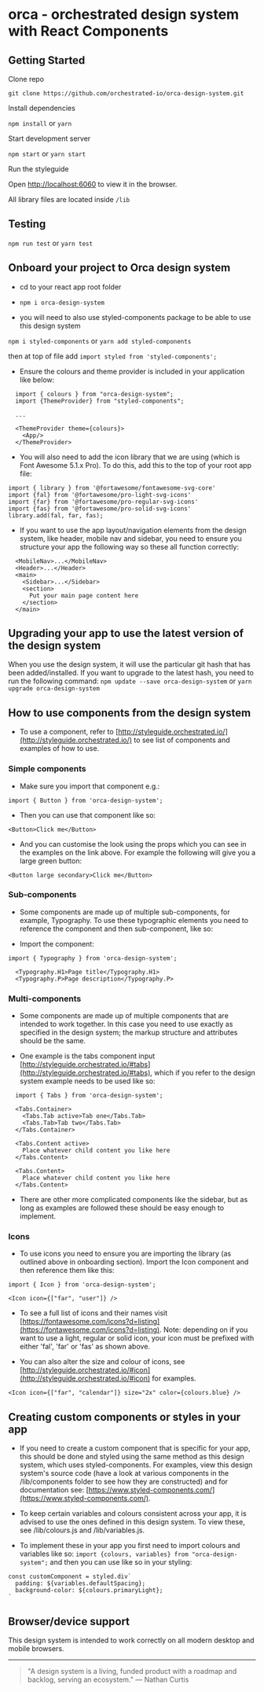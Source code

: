 # orca - orchestrated design system with React Components

## Getting Started

Clone repo

````
git clone https://github.com/orchestrated-io/orca-design-system.git
````

Install dependencies

`npm install` or `yarn`

Start development server

`npm start` or `yarn start`

Run the styleguide

Open [http://localhost:6060](http://localhost:6060) to view it in the browser.

All library files are located inside `/lib`

## Testing

`npm run test` or `yarn test`

## Onboard your project to Orca design system

- cd to your react app root folder

- `npm i orca-design-system`

- you will need to also use styled-components package to be able to use this design system

`npm i styled-components` or `yarn add styled-components`

then at top of file add `import styled from 'styled-components';`

- Ensure the colours and theme provider is included in your application like below:

```
  import { colours } from "orca-design-system";
  import {ThemeProvider} from "styled-components";

  ...

  <ThemeProvider theme={colours}>
    <App/>
  </ThemeProvider>
```

- You will also need to add the icon library that we are using (which is Font Awesome 5.1.x Pro). To do this, add this to the top of your root app file:

```
import { library } from '@fortawesome/fontawesome-svg-core'
import {fal} from '@fortawesome/pro-light-svg-icons'
import {far} from '@fortawesome/pro-regular-svg-icons'
import {fas} from '@fortawesome/pro-solid-svg-icons'
library.add(fal, far, fas);
```

- If you want to use the app layout/navigation elements from the design system, like header, mobile nav and sidebar, you need to ensure you structure your app the following way so these all function correctly:

```
  <MobileNav>...</MobileNav>
  <Header>...</Header>
  <main>
    <Sidebar>...</Sidebar>
    <section>
      Put your main page content here
    </section>
  </main>
```

## Upgrading your app to use the latest version of the design system

When you use the design system, it will use the particular git hash that has been added/installed. If you want to upgrade to the latest hash, you need to run the following command:
`npm update --save orca-design-system` or `yarn upgrade orca-design-system`

## How to use components from the design system

- To use a component, refer to [http://styleguide.orchestrated.io/](http://styleguide.orchestrated.io/) to see list of components and examples of how to use.

### Simple components

- Make sure you import that component e.g.:

`import { Button } from 'orca-design-system';`

- Then you can use that component like so:

`<Button>Click me</Button>`

- And you can customise the look using the props which you can see in the examples on the link above. For example the following will give you a large green button:

`<Button large secondary>Click me</Button>`

### Sub-components

- Some components are made up of multiple sub-components, for example, Typography. To use these typographic elements you need to reference the component and then sub-component, like so:

- Import the component:

`import { Typography } from 'orca-design-system';`

```
  <Typography.H1>Page title</Typography.H1>
  <Typography.P>Page description</Typography.P>
```

### Multi-components

- Some components are made up of multiple components that are intended to work together. In this case you need to use exactly as specified in the design system; the markup structure and attributes should be the same.

- One example is the tabs component input [http://styleguide.orchestrated.io/#tabs](http://styleguide.orchestrated.io/#tabs), which if you refer to the design system example needs to be used like so:

```
  import { Tabs } from 'orca-design-system';

  <Tabs.Container>
    <Tabs.Tab active>Tab one</Tabs.Tab>
    <Tabs.Tab>Tab two</Tabs.Tab>
  </Tabs.Container>

  <Tabs.Content active>
    Place whatever child content you like here
  </Tabs.Content>

  <Tabs.Content>
    Place whatever child content you like here
  </Tabs.Content>
```

- There are other more complicated components like the sidebar, but as long as examples are followed these should be easy enough to implement.

### Icons

- To use icons you need to ensure you are importing the library (as outlined above in onboarding section). Import the Icon component and then reference them like this:

`import { Icon } from 'orca-design-system';`

`<Icon icon={["far", "user"]} />`

- To see a full list of icons and their names visit [https://fontawesome.com/icons?d=listing](https://fontawesome.com/icons?d=listing). Note: depending on if you want to use a light, regular or solid icon, your icon must be prefixed with either 'fal', 'far' or 'fas' as shown above.

- You can also alter the size and colour of icons, see [http://styleguide.orchestrated.io/#icon](http://styleguide.orchestrated.io/#icon) for examples.

`<Icon icon={["far", "calendar"]} size="2x" color={colours.blue} />`

## Creating custom components or styles in your app

- If you need to create a custom component that is specific for your app, this should be done and styled using the same method as this design system, which uses styled-components. For examples, view this design system's source code (have a look at various components in the /lib/components folder to see how they are constructed) and for documentation see: [https://www.styled-components.com/](https://www.styled-components.com/).

- To keep certain variables and colours consistent across your app, it is advised to use the ones defined in this design system. To view these, see /lib/colours.js and /lib/variables.js. 

- To implement these in your app you first need to import colours and variables like so: `import {colours, variables} from "orca-design-system";` and then you can use like so in your styling: 

```
const customComponent = styled.div`
  padding: ${variables.defaultSpacing};
  background-color: ${colours.primaryLight};
`
``` 

## Browser/device support

This design system is intended to work correctly on all modern desktop and mobile browsers.

---

> "A design system is a living, funded product with a roadmap and backlog, serving an ecosystem." — Nathan Curtis
